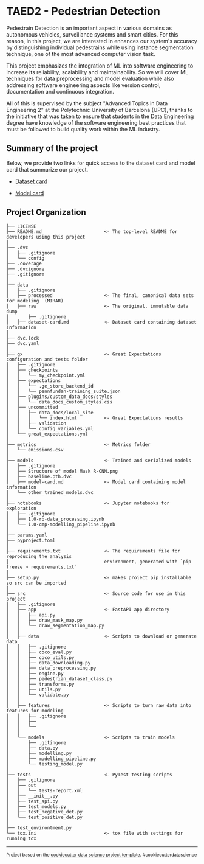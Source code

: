 TAED2 - Pedestrian Detection
==============================

Pedestrain Detection is an important aspect in various domains as autonomous vehicles, surveillance systems and smart cities. For this reason, in this project, we are interested in enhances our system's accuracy by distinguishing individual pedestrains while using instance segmentation technique, one of the most advanced computer vision task. 

This project emphasizes the integration of ML into software engineering to increase its reliability, scalability and maintainability. So we will cover ML techniques for data preprocessing and model evaluation while also addressing software engineering aspects like version control, documentation and continuous integration.

All of this is supervised by the subject "Advanced Topics in Data Engineering 2" at the Polytechnic University of Barcelona (UPC), thanks to the initiative that was taken to ensure that students in the Data Engineering degree have knowledge of the software engineering best practices that must be followed to build quality work within the ML industry.

Summary of the project
------------

Below, we provide two links for quick access to the dataset card and model card that summarize our project.

- [Dataset card](https://github.com/MLOps-essi-upc/taed2-PedestrianDetection/blob/main/data/dataset-card.md)

- [Model card](https://github.com/MLOps-essi-upc/taed2-PedestrianDetection/blob/main/models/model-card.md)

Project Organization
------------

    ├── LICENSE
    ├── README.md                       <- The top-level README for developers using this project
    │
    ├── .dvc
    │   ├── .gitignore
    │   └── config
    ├── .coverage
    ├── .dvcignore
    ├── .gitignore
    │
    ├── data
    │   ├── .gitignore
    │   ├── processed                   <- The final, canonical data sets for modeling  (MIRAR)
    │   ├── raw                         <- The original, immutable data dump
    │       ├── .gitignore
    │   ├── dataset-card.md             <- Dataset card containing dataset information
    │
    ├── dvc.lock 
    ├── dvc.yaml
    │
    ├── gx                              <- Great Expectations configuration and tests folder
    │   ├── .gitignore
    │   ├── checkpoints
    │   │   └── my_checkpoint.yml
    │   ├── expectations
    │   │   └── .ge_store_backend_id
    │   │   └── pennfundan-training_suite.json
    │   ├── plugins/custom_data_docs/styles
    │   │   └── data_docs_custom_styles.css
    │   ├── uncommitted
    │   │   ├── data_docs/local_site
    │   │   │   └── index.html          <- Great Expectations results
    │   │   ├── validation
    │   │   └── config_variables.yml
    │   └── great_expectations.yml
    │
    ├── metrics                         <- Metrics folder
    │   └── emissions.csv
    │
    ├── models                          <- Trained and serialized models
    │   ├── .gitignore
    │   ├── Structure of model Mask R-CNN.png
    │   ├── baseline.pth.dvc
    │   ├── model-card.md               <- Model card containing model information
    │   └── other_trained_models.dvc
    │
    ├── notebooks                       <- Jupyter notebooks for exploration
    │   ├── .gitignore
    │   ├── 1.0-rb-data_processing.ipynb
    │   └── 1.0-cmp-modelling_pipeline.ipynb
    │
    ├── params.yaml  
    ├── pyproject.toml  
    │
    ├── requirements.txt                <- The requirements file for reproducing the analysis 
    │                                   environment, generated with `pip freeze > requirements.txt`
    │
    ├── setup.py                        <- makes project pip installable so src can be imported
    │
    ├── src                             <- Source code for use in this project
    │   ├── .gitignore                       
    │   ├── app                         <- FastAPI app directory
    │   │   ├── api.py
    │   │   ├── draw_mask_map.py
    │   │   └── draw_segmentation_map.py
    │   │
    │   ├── data                        <- Scripts to download or generate data
    │   │   ├── .gitignore
    │   │   ├── coco_eval.py
    │   │   ├── coco_utils.py
    │   │   ├── data_downloading.py
    │   │   ├── data_preprocessing.py
    │   │   ├── engine.py
    │   │   ├── pedestrian_dataset_class.py
    │   │   ├── transforms.py
    │   │   ├── utils.py
    │   │   └── validate.py
    │   │
    │   ├── features                    <- Scripts to turn raw data into features for modeling
    │   │   ├── .gitignore
    │   │   ├── 
    │   │   └── 
    │   │
    │   └── models                      <- Scripts to train models
    │       ├── .gitingore
    │       ├── data.py
    │       ├── modelling.py
    │       ├── modelling_pipeline.py
    │       └── testing_model.py
    │
    ├── tests                           <- PyTest testing scripts
    │   ├── .gitignore
    │   ├── out
    │   │   └── tests-report.xml
    │   ├── __init__.py
    │   ├── test_api.py
    │   ├── test_models.py
    │   ├── test_negative_det.py
    │   └── test_positive_det.py
    │
    ├── test_environtment.py   
    └── tox.ini                         <- tox file with settings for running tox


--------

<p><small>Project based on the <a target="_blank" href="https://drivendata.github.io/cookiecutter-data-science/">cookiecutter data science project template</a>. #cookiecutterdatascience</small></p>
